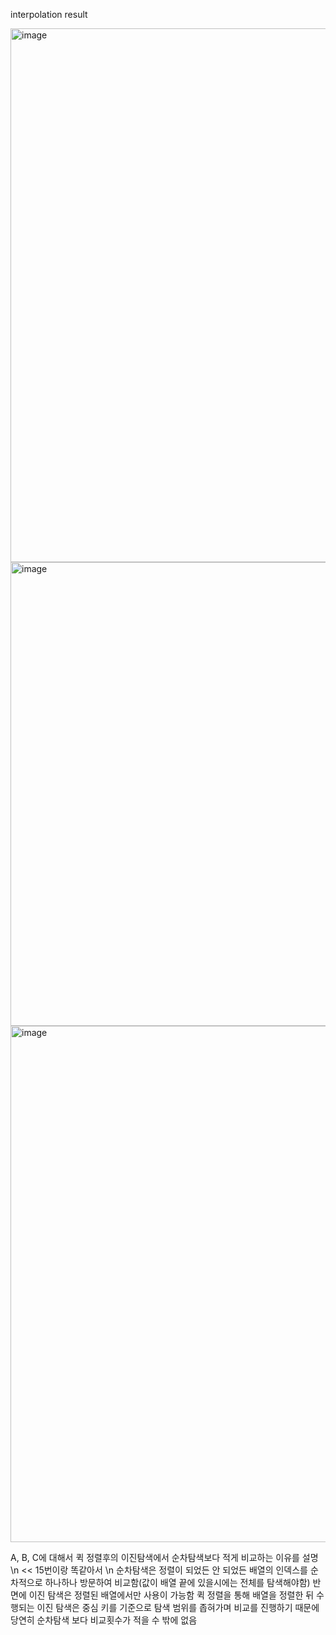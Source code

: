 interpolation result 


<img width="854" alt="image" src="https://github.com/user-attachments/assets/6849a0e0-42bb-4b92-ac74-9ce607c33324">
<img width="742" alt="image" src="https://github.com/user-attachments/assets/58e57623-112f-46b0-8c97-81ac95ae1074">
<img width="826" alt="image" src="https://github.com/user-attachments/assets/370eb35b-46ec-4692-af8f-7c32554182dc">



A, B, C에 대해서 퀵 정렬후의 이진탐색에서 순차탐색보다 적게 비교하는 이유를 설명 \n
<< 15번이랑 똑같아서 \n
순차탐색은 정렬이 되었든 안 되었든 배열의 인덱스를 순차적으로 하나하나 방문하여 비교함(값이 배열 끝에 있을시에는 전체를 탐색해야함) 반면에 이진 탐색은 정렬된 배열에서만 사용이 가능함 퀵 정렬을 통해 배열을 정렬한 뒤 수행되는 이진 탐색은 중심 키를 기준으로 탐색 범위를 좁혀가며 비교를 진행하기 때문에 당연히 순차탐색 보다 비교횟수가 적을 수 밖에 없음
